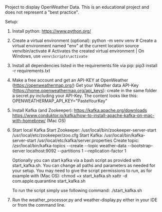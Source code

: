 Project to display OpenWeather Data. This is an educational project and does not represent a "best practice".

Setup:

1. Install python:
	https://www.python.org/

2. Create a virtual environment (optional):
	python -m venv venv      # Create a virtual environment named "env" at the current location
	source venv/bin/activate  # Activates the created virtual environment | On Windows, use `venv\Scripts\activate`

3. Install all dependencies listed in the requirements file via pip:
	pip3 install -r requirements.txt

4. Make a free account and get an API-KEY at OpenWeather (https://openweathermap.org/)
	Get your Weather data API-Key (https://home.openweathermap.org/api_keys):
	create in the same folder a secret.py including your API-Key. The content looks like this: OPENWEATHERMAP_API_KEY="PasteYourKey"

5. Install Kafka (and Zookeeper):
	https://kafka.apache.org/downloads
	https://www.conduktor.io/kafka/how-to-install-apache-kafka-on-mac-with-homebrew/ (Mac OS)
   
6. Start local Kafka
	Start Zookeeper: /usr/local/bin/zookeeper-server-start /usr/local/etc/zookeeper/zoo.cfg
	Start Kafka: /usr/local/bin/kafka-server-start /usr/local/etc/kafka/server.properties
	Create topic: /zsr/local/bin/kafka-topics --create --topic weather-data --bootstrap-server localhost:9092 --partitions 1 --replication-factor 1

	Optionally you can start kafka via a bash script as provided with start_kafka.sh. You can change all paths and parameters as needed for your setup.
	You may need to give the script permissions to run, as for example with (Mac OS):
	chmod +x start_kafka.sh
	xattr -d com.apple.quarantine start_kafka.sh

	To run the script simply use following command:
	./start_kafka.sh

7. Run the weather_processor.py and weather-display.py either in your IDE or from the command line.